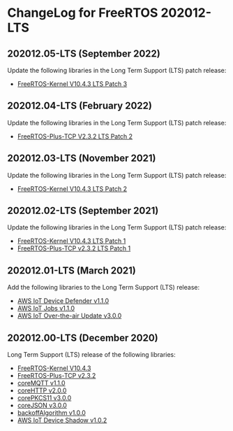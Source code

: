 # ChangeLog for FreeRTOS 202012-LTS

## 202012.05-LTS (September 2022)
Update the following libraries in the Long Term Support (LTS) patch release:
* [FreeRTOS-Kernel V10.4.3 LTS Patch 3](https://github.com/FreeRTOS/FreeRTOS-Kernel/tree/V10.4.3-LTS-Patch-3)

## 202012.04-LTS (February 2022)
Update the following libraries in the Long Term Support (LTS) patch release:
* [FreeRTOS-Plus-TCP V2.3.2 LTS Patch 2](https://github.com/FreeRTOS/FreeRTOS-Plus-TCP/tree/V2.3.2-LTS-Patch-2)

## 202012.03-LTS (November 2021)
Update the following libraries in the Long Term Support (LTS) patch release:
* [FreeRTOS-Kernel V10.4.3 LTS Patch 2](https://github.com/FreeRTOS/FreeRTOS-Kernel/tree/V10.4.3-LTS-Patch-2)

## 202012.02-LTS (September 2021)
Update the following libraries in the Long Term Support (LTS) patch release:
* [FreeRTOS-Kernel V10.4.3 LTS Patch 1](https://github.com/FreeRTOS/FreeRTOS-Kernel/tree/V10.4.3-LTS-Patch-1)
* [FreeRTOS-Plus-TCP v2.3.2 LTS Patch 1](https://github.com/FreeRTOS/FreeRTOS-Plus-TCP/tree/V2.3.2-LTS-Patch-1)

## 202012.01-LTS (March 2021)

Add the following libraries to the Long Term Support (LTS) release:
* [AWS IoT Device Defender v1.1.0](https://github.com/aws/Device-Defender-for-AWS-IoT-embedded-sdk/tree/v1.1.0)
* [AWS IoT Jobs v1.1.0](https://github.com/aws/Jobs-for-AWS-IoT-embedded-sdk/tree/v1.1.0)
* [AWS IoT Over-the-air Update v3.0.0](https://github.com/aws/ota-for-aws-iot-embedded-sdk/tree/v3.0.0)

## 202012.00-LTS (December 2020)

Long Term Support (LTS) release of the following libraries:
* [FreeRTOS-Kernel V10.4.3](https://github.com/FreeRTOS/FreeRTOS-Kernel/tree/V10.4.3)
* [FreeRTOS-Plus-TCP v2.3.2](https://github.com/FreeRTOS/FreeRTOS-Plus-TCP/tree/V2.3.2)
* [coreMQTT v1.1.0](https://github.com/FreeRTOS/coreMQTT/tree/v1.1.0)
* [coreHTTP v2.0.0](https://github.com/FreeRTOS/coreHTTP/tree/v2.0.0)
* [corePKCS11 v3.0.0](https://github.com/FreeRTOS/corePKCS11/tree/v3.0.0)
* [coreJSON v3.0.0](https://github.com/FreeRTOS/coreJSON/tree/v3.0.0)
* [backoffAlgorithm v1.0.0](https://github.com/FreeRTOS/backoffAlgorithm/tree/v1.0.0)
* [AWS IoT Device Shadow v1.0.2](https://github.com/aws/Device-Shadow-for-AWS-IoT-embedded-sdk/tree/v1.0.2)
